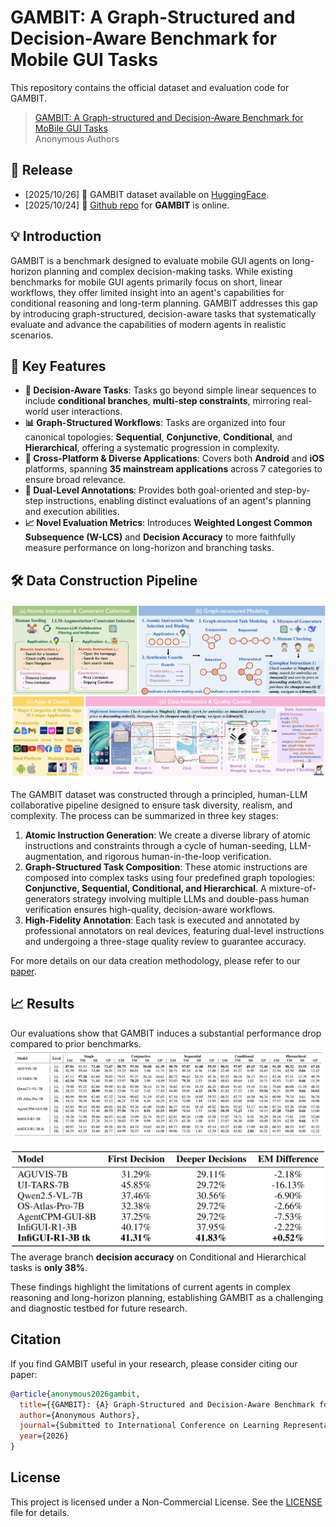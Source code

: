 # GAMBIT: A Graph-Structured and Decision-Aware Benchmark for Mobile GUI Tasks

This repository contains the official dataset and evaluation code for GAMBIT.

> [GAMBIT: A Graph-structured and Decision-Aware Benchmark for MoBile GUI Tasks](https://openreview.net/pdf?id=MDxLNScqiK)  
> Anonymous Authors

## 🧭 Release
- [2025/10/26] 🤗 GAMBIT dataset available on [HuggingFace](https://huggingface.co/datasets/melonthrower12138/GAMBIT).
- [2025/10/24] 🎉 [Github repo](https://github.com/melonthrower/GAMBIT/tree/master) for **GAMBIT** is online.

## 💡 Introduction
GAMBIT is a benchmark designed to evaluate mobile GUI agents on long-horizon planning and complex decision-making tasks. While existing benchmarks for mobile GUI agents primarily focus on short, linear workflows, they offer limited insight into an agent's capabilities for conditional reasoning and long-term planning. GAMBIT addresses this gap by introducing graph-structured, decision-aware tasks that systematically evaluate and advance the capabilities of modern agents in realistic scenarios.

## 📖 Key Features

*   **🧠 Decision-Aware Tasks**: Tasks go beyond simple linear sequences to include **conditional branches**, **multi-step constraints**, mirroring real-world user interactions.
*   **📊 Graph-Structured Workflows**: Tasks are organized into four canonical topologies: **Sequential**, **Conjunctive**, **Conditional**, and **Hierarchical**, offering a systematic progression in complexity.
*   **📱 Cross-Platform & Diverse Applications**: Covers both **Android** and **iOS** platforms, spanning **35 mainstream applications** across 7 categories to ensure broad relevance.
*   **📝 Dual-Level Annotations**: Provides both goal-oriented and step-by-step instructions, enabling distinct evaluations of an agent's planning and execution abilities.
*   **📈 Novel Evaluation Metrics**: Introduces **Weighted Longest Common Subsequence (W-LCS)** and **Decision Accuracy** to more faithfully measure performance on long-horizon and branching tasks.


## 🛠️ Data Construction Pipeline

![GAMBIT Construction Pipeline](./assets/construction%20pipeline.png)

The GAMBIT dataset was constructed through a principled, human-LLM collaborative pipeline designed to ensure task diversity, realism, and complexity. The process can be summarized in three key stages:

1.  **Atomic Instruction Generation**: We create a diverse library of atomic instructions and constraints through a cycle of human-seeding, LLM-augmentation, and rigorous human-in-the-loop verification.
2.  **Graph-Structured Task Composition**: These atomic instructions are composed into complex tasks using four predefined graph topologies: **Conjunctive, Sequential, Conditional, and Hierarchical**. A mixture-of-generators strategy involving multiple LLMs and double-pass human verification ensures high-quality, decision-aware workflows.
3.  **High-Fidelity Annotation**: Each task is executed and annotated by professional annotators on real devices, featuring dual-level instructions and undergoing a three-stage quality review to guarantee accuracy.

For more details on our data creation methodology, please refer to our [paper](https://openreview.net/pdf?id=MDxLNScqiK).


## 📈 Results

Our evaluations show that GAMBIT induces a substantial performance drop compared to prior benchmarks.
![main_results](assets/main_results.png)

![Decision Accuracy Results](./assets/table_3_decision_accuracy.png)
The average branch **decision accuracy** on Conditional and Hierarchical tasks is **only 38%**.

These findings highlight the limitations of current agents in complex reasoning and long-horizon planning, establishing GAMBIT as a challenging and diagnostic testbed for future research.


## Citation

If you find GAMBIT useful in your research, please consider citing our paper:

```bibtex
@article{anonymous2026gambit,
  title={{GAMBIT}: {A} Graph-Structured and Decision-Aware Benchmark for Mobile {GUI} Tasks},
  author={Anonymous Authors},
  journal={Submitted to International Conference on Learning Representations (ICLR)},
  year={2026}
}
```

## License

This project is licensed under a Non-Commercial License. See the [LICENSE](LICENSE) file for details.
